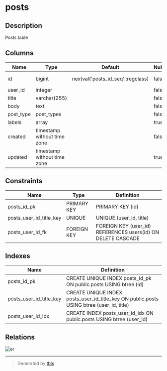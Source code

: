 # posts

## Description

Posts table

## Columns

| Name | Type | Default | Nullable | Children | Parents | Comment |
| ---- | ---- | ------- | -------- | -------- | ------- | ------- |
| id | bigint | nextval('posts_id_seq'::regclass) | false | [comments](comments.md) [logs](logs.md)  |  |  |
| user_id | integer |  | false |  | [users](users.md)  |  |
| title | varchar(255) |  | false |  |  |  |
| body | text |  | false |  |  | post body |
| post_type | post_types |  | false |  |  | public/private/draft |
| labels | array |  | true |  |  |  |
| created | timestamp without time zone |  | false |  |  |  |
| updated | timestamp without time zone |  | true |  |  |  |

## Constraints

| Name | Type | Definition |
| ---- | ---- | --- |
| posts_id_pk | PRIMARY KEY | PRIMARY KEY (id) |
| posts_user_id_title_key | UNIQUE | UNIQUE (user_id, title) |
| posts_user_id_fk | FOREIGN KEY | FOREIGN KEY (user_id) REFERENCES users(id) ON DELETE CASCADE |

## Indexes

| Name | Definition |
| ---- | --- |
| posts_id_pk | CREATE UNIQUE INDEX posts_id_pk ON public.posts USING btree (id) |
| posts_user_id_title_key | CREATE UNIQUE INDEX posts_user_id_title_key ON public.posts USING btree (user_id, title) |
| posts_user_id_idx | CREATE INDEX posts_user_id_idx ON public.posts USING btree (user_id) |

## Relations

![er](posts.png)

---

> Generated by [tbls](https://github.com/k1LoW/tbls)